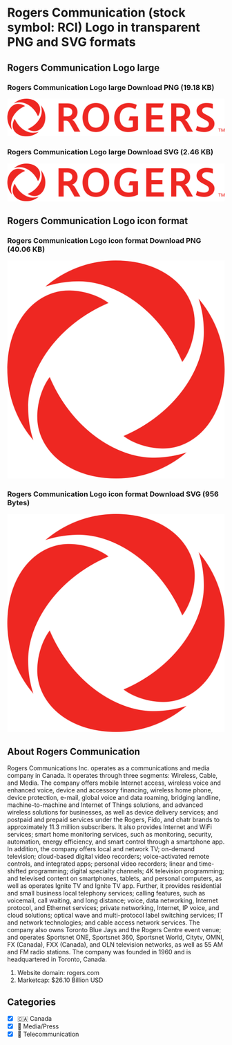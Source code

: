 # Rogers Communication (stock symbol: RCI) Logo in transparent PNG and SVG formats

## Rogers Communication Logo large

### Rogers Communication Logo large Download PNG (19.18 KB)

![Rogers Communication Logo large Download PNG (19.18 KB)](/img/orig/RCI_BIG-ca1a0639.png)

### Rogers Communication Logo large Download SVG (2.46 KB)

![Rogers Communication Logo large Download SVG (2.46 KB)](/img/orig/RCI_BIG-52081ddc.svg)

## Rogers Communication Logo icon format

### Rogers Communication Logo icon format Download PNG (40.06 KB)

![Rogers Communication Logo icon format Download PNG (40.06 KB)](/img/orig/RCI-3a11c6a0.png)

### Rogers Communication Logo icon format Download SVG (956 Bytes)

![Rogers Communication Logo icon format Download SVG (956 Bytes)](/img/orig/RCI-f7a2648c.svg)

## About Rogers Communication

Rogers Communications Inc. operates as a communications and media company in Canada. It operates through three segments: Wireless, Cable, and Media. The company offers mobile Internet access, wireless voice and enhanced voice, device and accessory financing, wireless home phone, device protection, e-mail, global voice and data roaming, bridging landline, machine-to-machine and Internet of Things solutions, and advanced wireless solutions for businesses, as well as device delivery services; and postpaid and prepaid services under the Rogers, Fido, and chatr brands to approximately 11.3 million subscribers. It also provides Internet and WiFi services; smart home monitoring services, such as monitoring, security, automation, energy efficiency, and smart control through a smartphone app. In addition, the company offers local and network TV; on-demand television; cloud-based digital video recorders; voice-activated remote controls, and integrated apps; personal video recorders; linear and time-shifted programming; digital specialty channels; 4K television programming; and televised content on smartphones, tablets, and personal computers, as well as operates Ignite TV and Ignite TV app. Further, it provides residential and small business local telephony services; calling features, such as voicemail, call waiting, and long distance; voice, data networking, Internet protocol, and Ethernet services; private networking, Internet, IP voice, and cloud solutions; optical wave and multi-protocol label switching services; IT and network technologies; and cable access network services. The company also owns Toronto Blue Jays and the Rogers Centre event venue; and operates Sportsnet ONE, Sportsnet 360, Sportsnet World, Citytv, OMNI, FX (Canada), FXX (Canada), and OLN television networks, as well as 55 AM and FM radio stations. The company was founded in 1960 and is headquartered in Toronto, Canada.

1. Website domain: rogers.com
2. Marketcap: $26.10 Billion USD


## Categories
- [x] 🇨🇦 Canada
- [x] 📰 Media/Press
- [x] 📡 Telecommunication
